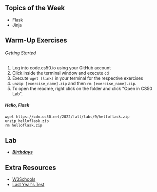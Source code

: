 ## Topics of the Week

- Flask
- Jinja

## Warm-Up Exercises

###### Getting Started 
1. Log into code.cs50.io using your GitHub account 
2. Click inside the terminal window and execute ```cd``` 
3. Execute ```wget [link]``` in your terminal for the respective exercises
4. ```unzip [exercise_name].zip``` and then ```rm [exercise_name].zip```. 
5. To open the readme, right click on the folder and click "Open in CS50 Lab". 

##### Hello, Flask
```
wget https://cdn.cs50.net/2022/fall/labs/9/helloflask.zip
unzip helloflask.zip
rm helloflask.zip
```

## Lab

- ***[Birthdays](https://cs50.harvard.edu/college/2022/fall/labs/9/)***

## Extra Resources

- [W3Schools](https://www.w3schools.com)
- [Last Year's Test](https://cs50.harvard.edu/college/2021/fall/test/)
